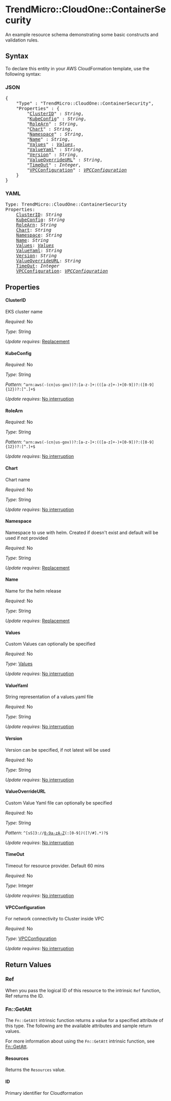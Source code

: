 # TrendMicro::CloudOne::ContainerSecurity

An example resource schema demonstrating some basic constructs and validation rules.

## Syntax

To declare this entity in your AWS CloudFormation template, use the following syntax:

### JSON

<pre>
{
    "Type" : "TrendMicro::CloudOne::ContainerSecurity",
    "Properties" : {
        "<a href="#clusterid" title="ClusterID">ClusterID</a>" : <i>String</i>,
        "<a href="#kubeconfig" title="KubeConfig">KubeConfig</a>" : <i>String</i>,
        "<a href="#rolearn" title="RoleArn">RoleArn</a>" : <i>String</i>,
        "<a href="#chart" title="Chart">Chart</a>" : <i>String</i>,
        "<a href="#namespace" title="Namespace">Namespace</a>" : <i>String</i>,
        "<a href="#name" title="Name">Name</a>" : <i>String</i>,
        "<a href="#values" title="Values">Values</a>" : <i><a href="values.md">Values</a></i>,
        "<a href="#valueyaml" title="ValueYaml">ValueYaml</a>" : <i>String</i>,
        "<a href="#version" title="Version">Version</a>" : <i>String</i>,
        "<a href="#valueoverrideurl" title="ValueOverrideURL">ValueOverrideURL</a>" : <i>String</i>,
        "<a href="#timeout" title="TimeOut">TimeOut</a>" : <i>Integer</i>,
        "<a href="#vpcconfiguration" title="VPCConfiguration">VPCConfiguration</a>" : <i><a href="vpcconfiguration.md">VPCConfiguration</a></i>
    }
}
</pre>

### YAML

<pre>
Type: TrendMicro::CloudOne::ContainerSecurity
Properties:
    <a href="#clusterid" title="ClusterID">ClusterID</a>: <i>String</i>
    <a href="#kubeconfig" title="KubeConfig">KubeConfig</a>: <i>String</i>
    <a href="#rolearn" title="RoleArn">RoleArn</a>: <i>String</i>
    <a href="#chart" title="Chart">Chart</a>: <i>String</i>
    <a href="#namespace" title="Namespace">Namespace</a>: <i>String</i>
    <a href="#name" title="Name">Name</a>: <i>String</i>
    <a href="#values" title="Values">Values</a>: <i><a href="values.md">Values</a></i>
    <a href="#valueyaml" title="ValueYaml">ValueYaml</a>: <i>String</i>
    <a href="#version" title="Version">Version</a>: <i>String</i>
    <a href="#valueoverrideurl" title="ValueOverrideURL">ValueOverrideURL</a>: <i>String</i>
    <a href="#timeout" title="TimeOut">TimeOut</a>: <i>Integer</i>
    <a href="#vpcconfiguration" title="VPCConfiguration">VPCConfiguration</a>: <i><a href="vpcconfiguration.md">VPCConfiguration</a></i>
</pre>

## Properties

#### ClusterID

EKS cluster name

_Required_: No

_Type_: String

_Update requires_: [Replacement](https://docs.aws.amazon.com/AWSCloudFormation/latest/UserGuide/using-cfn-updating-stacks-update-behaviors.html#update-replacement)

#### KubeConfig

_Required_: No

_Type_: String

_Pattern_: <code>^arn:aws(-(cn|us-gov))?:[a-z-]+:(([a-z]+-)+[0-9])?:([0-9]{12})?:[^.]+$</code>

_Update requires_: [No interruption](https://docs.aws.amazon.com/AWSCloudFormation/latest/UserGuide/using-cfn-updating-stacks-update-behaviors.html#update-no-interrupt)

#### RoleArn

_Required_: No

_Type_: String

_Pattern_: <code>^arn:aws(-(cn|us-gov))?:[a-z-]+:(([a-z]+-)+[0-9])?:([0-9]{12})?:[^.]+$</code>

_Update requires_: [No interruption](https://docs.aws.amazon.com/AWSCloudFormation/latest/UserGuide/using-cfn-updating-stacks-update-behaviors.html#update-no-interrupt)

#### Chart

Chart name

_Required_: No

_Type_: String

_Update requires_: [No interruption](https://docs.aws.amazon.com/AWSCloudFormation/latest/UserGuide/using-cfn-updating-stacks-update-behaviors.html#update-no-interrupt)

#### Namespace

Namespace to use with helm. Created if doesn't exist and default will be used if not provided

_Required_: No

_Type_: String

_Update requires_: [Replacement](https://docs.aws.amazon.com/AWSCloudFormation/latest/UserGuide/using-cfn-updating-stacks-update-behaviors.html#update-replacement)

#### Name

Name for the helm release

_Required_: No

_Type_: String

_Update requires_: [Replacement](https://docs.aws.amazon.com/AWSCloudFormation/latest/UserGuide/using-cfn-updating-stacks-update-behaviors.html#update-replacement)

#### Values

Custom Values can optionally be specified

_Required_: No

_Type_: <a href="values.md">Values</a>

_Update requires_: [No interruption](https://docs.aws.amazon.com/AWSCloudFormation/latest/UserGuide/using-cfn-updating-stacks-update-behaviors.html#update-no-interrupt)

#### ValueYaml

String representation of a values.yaml file

_Required_: No

_Type_: String

_Update requires_: [No interruption](https://docs.aws.amazon.com/AWSCloudFormation/latest/UserGuide/using-cfn-updating-stacks-update-behaviors.html#update-no-interrupt)

#### Version

Version can be specified, if not latest will be used

_Required_: No

_Type_: String

_Update requires_: [No interruption](https://docs.aws.amazon.com/AWSCloudFormation/latest/UserGuide/using-cfn-updating-stacks-update-behaviors.html#update-no-interrupt)

#### ValueOverrideURL

Custom Value Yaml file can optionally be specified

_Required_: No

_Type_: String

_Pattern_: <code>^[sS]3://[0-9a-zA-Z]([-.\w]*[0-9a-zA-Z])(:[0-9]*)*([?/#].*)?$</code>

_Update requires_: [No interruption](https://docs.aws.amazon.com/AWSCloudFormation/latest/UserGuide/using-cfn-updating-stacks-update-behaviors.html#update-no-interrupt)

#### TimeOut

Timeout for resource provider. Default 60 mins

_Required_: No

_Type_: Integer

_Update requires_: [No interruption](https://docs.aws.amazon.com/AWSCloudFormation/latest/UserGuide/using-cfn-updating-stacks-update-behaviors.html#update-no-interrupt)

#### VPCConfiguration

For network connectivity to Cluster inside VPC

_Required_: No

_Type_: <a href="vpcconfiguration.md">VPCConfiguration</a>

_Update requires_: [No interruption](https://docs.aws.amazon.com/AWSCloudFormation/latest/UserGuide/using-cfn-updating-stacks-update-behaviors.html#update-no-interrupt)

## Return Values

### Ref

When you pass the logical ID of this resource to the intrinsic `Ref` function, Ref returns the ID.

### Fn::GetAtt

The `Fn::GetAtt` intrinsic function returns a value for a specified attribute of this type. The following are the available attributes and sample return values.

For more information about using the `Fn::GetAtt` intrinsic function, see [Fn::GetAtt](https://docs.aws.amazon.com/AWSCloudFormation/latest/UserGuide/intrinsic-function-reference-getatt.html).

#### Resources

Returns the <code>Resources</code> value.

#### ID

Primary identifier for Cloudformation

